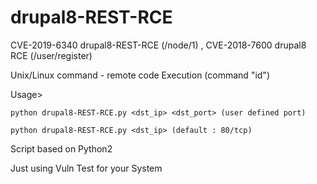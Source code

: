 # drupal8-REST-RCE
CVE-2019-6340 drupal8-REST-RCE (/node/1) , CVE-2018-7600 drupal8 RCE (/user/register)

Unix/Linux command - remote code Execution (command "id")

Usage>

    python drupal8-REST-RCE.py <dst_ip> <dst_port> (user defined port)
    
    python drupal8-REST-RCE.py <dst_ip> (default : 80/tcp)
    
Script based on Python2

Just using Vuln Test for your System
